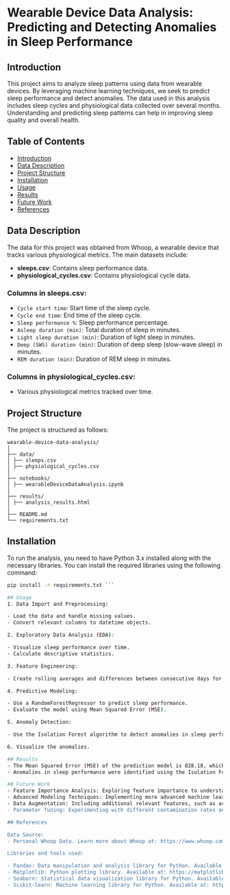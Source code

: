 # Wearable Device Data Analysis: Predicting and Detecting Anomalies in Sleep Performance

## Introduction

This project aims to analyze sleep patterns using data from wearable devices. By leveraging machine learning techniques, we seek to predict sleep performance and detect anomalies. The data used in this analysis includes sleep cycles and physiological data collected over several months. Understanding and predicting sleep patterns can help in improving sleep quality and overall health.

## Table of Contents
- [Introduction](#introduction)
- [Data Description](#data-description)
- [Project Structure](#project-structure)
- [Installation](#installation)
- [Usage](#usage)
- [Results](#results)
- [Future Work](#future-work)
- [References](#references)

## Data Description

The data for this project was obtained from Whoop, a wearable device that tracks various physiological metrics. The main datasets include:
- **sleeps.csv**: Contains sleep performance data.
- **physiological_cycles.csv**: Contains physiological cycle data.

### Columns in sleeps.csv:
- `Cycle start time`: Start time of the sleep cycle.
- `Cycle end time`: End time of the sleep cycle.
- `Sleep performance %`: Sleep performance percentage.
- `Asleep duration (min)`: Total duration of sleep in minutes.
- `Light sleep duration (min)`: Duration of light sleep in minutes.
- `Deep (SWS) duration (min)`: Duration of deep sleep (slow-wave sleep) in minutes.
- `REM duration (min)`: Duration of REM sleep in minutes.

### Columns in physiological_cycles.csv:
- Various physiological metrics tracked over time.

## Project Structure

The project is structured as follows:
```
wearable-device-data-analysis/
│
├── data/
│ ├── sleeps.csv
│ ├── physiological_cycles.csv
│
├── notebooks/
│ ├── wearableDeviceDataAnalysis.ipynb
│
├── results/
│ ├── analysis_results.html
│
├── README.md
└── requirements.txt
```

## Installation

To run the analysis, you need to have Python 3.x installed along with the necessary libraries. You can install the required libraries using the following command:

```sh
pip install -r requirements.txt ```

## Usage
1. Data Import and Preprocessing:

- Load the data and handle missing values.
- Convert relevant columns to datetime objects.

2. Exploratory Data Analysis (EDA):

- Visualize sleep performance over time.
- Calculate descriptive statistics.

3. Feature Engineering:

- Create rolling averages and differences between consecutive days for sleep duration.

4. Predictive Modeling:

- Use a RandomForestRegressor to predict sleep performance.
- Evaluate the model using Mean Squared Error (MSE).

5. Anomaly Detection:

- Use the Isolation Forest algorithm to detect anomalies in sleep performance data.

6. Visualize the anomalies.

## Results
- The Mean Squared Error (MSE) of the prediction model is 828.18, which translates to an average prediction error of 28.79 percentage points.
- Anomalies in sleep performance were identified using the Isolation Forest algorithm, highlighting unusual sleep patterns.

## Future Work
- Feature Importance Analysis: Exploring feature importance to understand which factors contribute most to sleep performance prediction.
- Advanced Modeling Techniques: Implementing more advanced machine learning models, such as Gradient Boosting Machines (GBM) or Neural Networks.
- Data Augmentation: Including additional relevant features, such as activity levels, diet, and environmental factors, may improve the model's ability to predict sleep performance.
- Parameter Tuning: Experimenting with different contamination rates and other parameters to optimize the performance of the Isolation Forest algorithm.

## References

Data Source:
- Personal Whoop Data. Learn more about Whoop at: https://www.whoop.com/us/en/the-data/

Libraries and tools used:

- Pandas: Data manipulation and analysis library for Python. Available at: https://pandas.pydata.org/
- Matplotlib: Python plotting library. Available at: https://matplotlib.org/
- Seaborn: Statistical data visualization library for Python. Available at: https://seaborn.pydata.org/
- Scikit-learn: Machine learning library for Python. Available at: https://scikit-learn.org/stable/
